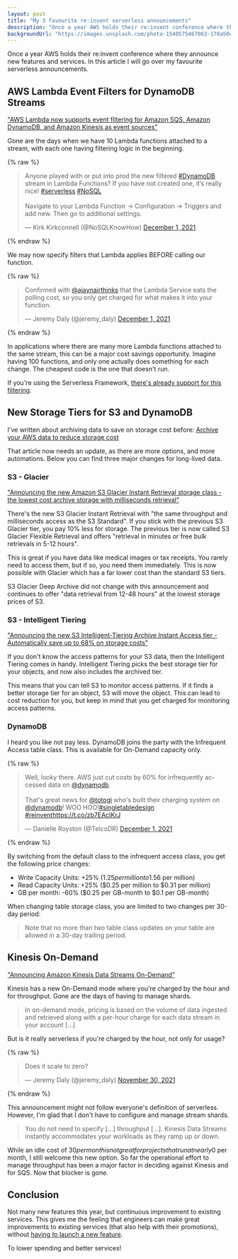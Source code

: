 ```yaml
---
layout: post
title: "My 3 favourite re:invent serverless announcements"
description: "Once a year AWS holds their re:invent conference where they announce new features and services. In this article I will go over my favourite serverless announcements."
backgroundUrl: "https://images.unsplash.com/photo-1540575467063-178a50c2df87?ixlib=rb-1.2.1&ixid=eyJhcHBfaWQiOjEyMDd9&auto=format&fit=crop&q=80"
---
```


Once a year AWS holds their re:invent conference where they announce new features and services. In this article I will go over my favourite serverless announcements.

## AWS Lambda Event Filters for DynamoDB Streams

["AWS Lambda now supports event filtering for Amazon SQS, Amazon DynamoDB, and Amazon Kinesis as event sources"](https://aws.amazon.com/about-aws/whats-new/2021/11/aws-lambda-event-filtering-amazon-sqs-dynamodb-kinesis-sources/)

Gone are the days when we have 10 Lambda functions attached to a stream, with each one having filtering logic in the beginning.

{% raw %}
<blockquote class="twitter-tweet"><p lang="en" dir="ltr">Anyone played with or put into prod the new filtered <a href="https://twitter.com/hashtag/DynamoDB?src=hash&amp;ref_src=twsrc%5Etfw">#DynamoDB</a> stream in Lambda Functions? If you have not created one, it’s really nice! <a href="https://twitter.com/hashtag/serverless?src=hash&amp;ref_src=twsrc%5Etfw">#serverless</a> <a href="https://twitter.com/hashtag/NoSQL?src=hash&amp;ref_src=twsrc%5Etfw">#NoSQL</a><br><br>Navigate to your Lambda Function -&gt; Configuration -&gt; Triggers and add new. Then go to additional settings.</p>&mdash; Kirk Kirkconnell (@NoSQLKnowHow) <a href="https://twitter.com/NoSQLKnowHow/status/1466099088764518402?ref_src=twsrc%5Etfw">December 1, 2021</a></blockquote> <script async src="https://platform.twitter.com/widgets.js" charset="utf-8"></script>
{% endraw %}

We may now specify filters that Lambda applies BEFORE calling our function.

{% raw %}
<blockquote class="twitter-tweet"><p lang="en" dir="ltr">Confirmed with <a href="https://twitter.com/ajaynairthinks?ref_src=twsrc%5Etfw">@ajaynairthinks</a> that the Lambda Service eats the polling cost, so you only get charged for what makes it into your function.</p>&mdash; Jeremy Daly (@jeremy_daly) <a href="https://twitter.com/jeremy_daly/status/1466171465733062657?ref_src=twsrc%5Etfw">December 1, 2021</a></blockquote> <script async src="https://platform.twitter.com/widgets.js" charset="utf-8"></script>
{% endraw %}

In applications where there are many more Lambda functions attached to the same stream, this can be a major cost savings opportunity.
Imagine having 100 functions, and only one actually does something for each change. The cheapest code is the one that doesn't run.

If you're using the Serverless Framework, [there's already support for this filtering](https://dev.to/aws-builders/new-dynamodb-streams-filtering-in-serverless-framework-3lc5).

## New Storage Tiers for S3 and DynamoDB

I've written about archiving data to save on storage cost before: [Archive your AWS data to reduce storage cost](https://bahr.dev/2020/08/07/archiving-data/)

That article now needs an update, as there are more options, and more automations. Below you can find three major changes for long-lived data.

### S3 - Glacier

["Announcing the new Amazon S3 Glacier Instant Retrieval storage class - the lowest cost archive storage with milliseconds retrieval"](https://aws.amazon.com/about-aws/whats-new/2021/11/amazon-s3-glacier-instant-retrieval-storage-class/)

There's the new S3 Glacier Instant Retrieval with "the same throughput and milliseconds access as the S3 Standard".
If you stick with the previous S3 Glacier tier, you pay 10% less for storage.
The previous tier is now called S3 Glacier Flexible Retrieval and offers "retrieval in minutes or free bulk retrievals in 5-12 hours".

This is great if you have data like medical images or tax receipts. You rarely need to access them, but if so, you need them immediately.
This is now possible with Glacier which has a far lower cost than the standard S3 tiers.

S3 Glacier Deep Archive did not change with this announcement and continues to offer "data retrieval from 12-48 hours" at the lowest storage prices of S3.

### S3 - Intelligent Tiering

["Announcing the new S3 Intelligent-Tiering Archive Instant Access tier - Automatically save up to 68% on storage costs"](https://aws.amazon.com/about-aws/whats-new/2021/11/s3-intelligent-tiering-archive-instant-access-tier/)

If you don't know the access patterns for your S3 data, then the Intelligent Tiering comes in handy.
Intelligent Tiering picks the best storage tier for your objects, and now also includes the archived tier.

This means that you can tell S3 to monitor access patterns. If it finds a better storage tier for an object, S3 will move the object.
This can lead to cost reduction for you, but keep in mind that you get charged for monitoring access patterns.

### DynamoDB

I heard you like not pay less. DynamoDB joins the party with the Infrequent Access table class.
This is available for On-Demand capacity only.

{% raw %}
<blockquote class="twitter-tweet"><p lang="en" dir="ltr">Well, looky there. AWS just cut costs by 60% for infrequently accessed data on <a href="https://twitter.com/dynamodb?ref_src=twsrc%5Etfw">@dynamodb</a>.<br><br>That&#39;s great news for <a href="https://twitter.com/totogi?ref_src=twsrc%5Etfw">@totogi</a> who&#39;s built their charging system on <a href="https://twitter.com/dynamodb?ref_src=twsrc%5Etfw">@dynamodb</a>! WOO HOO!<a href="https://twitter.com/hashtag/singletabledesign?src=hash&amp;ref_src=twsrc%5Etfw">#singletabledesign</a> <a href="https://twitter.com/hashtag/reinvent?src=hash&amp;ref_src=twsrc%5Etfw">#reinvent</a><a href="https://t.co/zb7EAcIKrJ">https://t.co/zb7EAcIKrJ</a></p>&mdash; Danielle Royston (@TelcoDR) <a href="https://twitter.com/TelcoDR/status/1466104180813139968?ref_src=twsrc%5Etfw">December 1, 2021</a></blockquote> <script async src="https://platform.twitter.com/widgets.js" charset="utf-8"></script>
{% endraw %}

By switching from the default class to the infrequent access class, you get the following price changes:

* Write Capacity Units: +25% ($1.25 per million to 1.56$ per million)
* Read Capacity Units: +25% ($0.25 per million to $0.31 per million)
* GB per month: -60% ($0.25 per GB-month to $0.1 per GB-month)

When changing table storage class, you are limited to two changes per 30-day period:

> Note that no more than two table class updates on your table are allowed in a 30-day trailing period.

## Kinesis On-Demand

["Announcing Amazon Kinesis Data Streams On-Demand"](https://aws.amazon.com/about-aws/whats-new/2021/11/amazon-kinesis-data-streams-on-demand/)

Kinesis has a new On-Demand mode where you're charged by the hour and for throughput. Gone are the days of having to manage shards.

> In on-demand mode, pricing is based on the volume of data ingested and retrieved along with a per-hour charge for each data stream in your account [...]

But is it really serverless if you're charged by the hour, not only for usage?

{% raw %}
<blockquote class="twitter-tweet"><p lang="en" dir="ltr">Does it scale to zero?</p>&mdash; Jeremy Daly (@jeremy_daly) <a href="https://twitter.com/jeremy_daly/status/1465771902224322562?ref_src=twsrc%5Etfw">November 30, 2021</a></blockquote> <script async src="https://platform.twitter.com/widgets.js" charset="utf-8"></script>
{% endraw %}

This announcement might not follow everyone's definition of serverless. However, I'm glad that I don't have to configure and manage stream shards.

> You do not need to specify [...] throughput [...]. Kinesis Data Streams instantly accommodates your workloads as they ramp up or down.

While an idle cost of $30 per month is not great for projects that run at nearly 0$ per month, I still welcome this new option.
So far the operational effort to manage throughput has been a major factor in deciding against Kinesis and for SQS. Now that blocker is gone.

## Conclusion

Not many new features this year, but continuous improvement to existing services.
This gives me the feeling that engineers can make great improvements to existing services (that also help with their promotions),
without [having to launch a new feature](https://www.lastweekinaws.com/blog/the-google-disease-afflicting-aws/).

To lower spending and better services!
